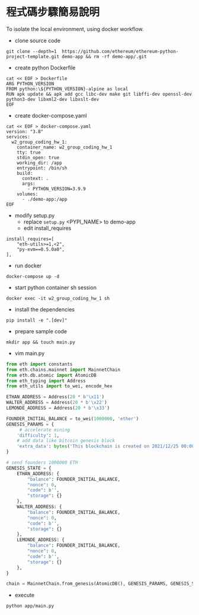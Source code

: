 # 程式碼步驟簡易說明
To isolate the local environment, using docker workflow.

- clone source code
```shell
git clone --depth=1  https://github.com/ethereum/ethereum-python-project-template.git demo-app && rm -rf demo-app/.git
```

- create python Dockerfile
```shell
cat << EOF > Dockerfile
ARG PYTHON_VERSION
FROM python:\${PYTHON_VERSION}-alpine as local
RUN apk update && apk add gcc libc-dev make git libffi-dev openssl-dev python3-dev libxml2-dev libxslt-dev
EOF
```
- create docker-compose.yaml
```shell
cat << EOF > docker-compose.yaml
version: "3.8"
services:
  w2_group_coding_hw_1:
    container_name: w2_group_coding_hw_1
    tty: true
    stdin_open: true
    working_dir: /app
    entrypoint: /bin/sh
    build:
      context: .
      args:
        - PYTHON_VERSION=3.9.9
    volumes:
      - ./demo-app:/app
EOF
```
- modify setup.py
    - replace `setup.py` <PYPI_NAME>  to demo-app
    - edit install_requires
```
install_requires=[
    "eth-utils>=1,<2",
    "py-evm==0.5.0a0",
],
```
- run docker
```shell
docker-compose up -d
```

-  start python container sh session
```shell
docker exec -it w2_group_coding_hw_1 sh
```

- install the dependencies
```shell
pip install -e ".[dev]"
```

- prepare sample code
```shell
mkdir app && touch main.py
```

- vim main.py
```python
from eth import constants
from eth.chains.mainnet import MainnetChain
from eth.db.atomic import AtomicDB
from eth_typing import Address
from eth_utils import to_wei, encode_hex

ETHAN_ADDRESS = Address(20 * b'\x11')
WALTER_ADDRESS = Address(20 * b'\x22')
LEMONDE_ADDRESS = Address(20 * b'\x33')

FOUNDER_INITIAL_BALANCE = to_wei(1000000, 'ether')
GENESIS_PARAMS = {
     # accelerate mining
    'difficulty': 1,
    # add data like bitcoin genesis block
    'extra_data': bytes('This blockchain is created on 2021/12/25 00:00 by Ethan, Walter, Lemonde.', 'utf-8'),
}

# send founders 1000000 ETH
GENESIS_STATE = {
    ETHAN_ADDRESS: {
        "balance": FOUNDER_INITIAL_BALANCE,
        "nonce": 0,
        "code": b'',
        "storage": {}
    },
    WALTER_ADDRESS: {
        "balance": FOUNDER_INITIAL_BALANCE,
        "nonce": 0,
        "code": b'',
        "storage": {}
    },
    LEMONDE_ADDRESS: {
        "balance": FOUNDER_INITIAL_BALANCE,
        "nonce": 0,
        "code": b'',
        "storage": {}
    },
}

chain = MainnetChain.from_genesis(AtomicDB(), GENESIS_PARAMS, GENESIS_STATE)

```

- execute
```shell
python app/main.py
```

